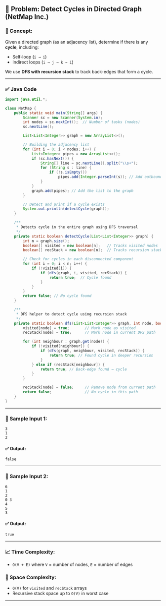 
## 🚀 Problem: Detect Cycles in Directed Graph (NetMap Inc.)

### 🧠 Concept:

Given a directed graph (as an adjacency list), determine if there is any **cycle**, including:

* Self-loop (`i → i`)
* Indirect loops (`i → j → k → i`)

We use **DFS with recursion stack** to track back-edges that form a cycle.

---

### ✅ Java Code

```java
import java.util.*;

class NetMap {
    public static void main(String[] args) {
        Scanner sc = new Scanner(System.in);
        int nodes = sc.nextInt();  // Number of tasks (nodes)
        sc.nextLine();

        List<List<Integer>> graph = new ArrayList<>();

        // Building the adjacency list
        for (int i = 0; i < nodes; i++) {
            List<Integer> pipes = new ArrayList<>();
            if (sc.hasNext()) {
                String[] line = sc.nextLine().split("\\s+");
                for (String s : line) {
                    if (!s.isEmpty())
                        pipes.add(Integer.parseInt(s)); // Add outbound edges
                }
            }
            graph.add(pipes); // Add the list to the graph
        }

        // Detect and print if a cycle exists
        System.out.println(detectCycle(graph));
    }

    /**
     * Detects cycle in the entire graph using DFS traversal
     */
    private static boolean detectCycle(List<List<Integer>> graph) {
        int n = graph.size();
        boolean[] visited = new boolean[n];   // Tracks visited nodes
        boolean[] recStack = new boolean[n];  // Tracks recursion stack (current path)

        // Check for cycles in each disconnected component
        for (int i = 0; i < n; i++) {
            if (!visited[i]) {
                if (dfs(graph, i, visited, recStack)) {
                    return true;  // Cycle found
                }
            }
        }
        return false; // No cycle found
    }

    /**
     * DFS helper to detect cycle using recursion stack
     */
    private static boolean dfs(List<List<Integer>> graph, int node, boolean[] visited, boolean[] recStack) {
        visited[node] = true;       // Mark node as visited
        recStack[node] = true;      // Mark node in current DFS path

        for (int neighbour : graph.get(node)) {
            if (!visited[neighbour]) {
                if (dfs(graph, neighbour, visited, recStack)) {
                    return true; // Found cycle in deeper recursion
                }
            } else if (recStack[neighbour]) {
                return true; // Back-edge found → cycle
            }
        }

        recStack[node] = false;     // Remove node from current path
        return false;               // No cycle in this path
    }
}
```

---

### 🧪 Sample Input 1:

```
3
1
2

```

#### ✅ Output:

```
false
```

---

### 🧪 Sample Input 2:

```
6
1
2
0 3
4
5
3
```

#### ✅ Output:

```
true
```

---

### 📈 Time Complexity:

* `O(V + E)` where `V` = number of nodes, `E` = number of edges

### 🧵 Space Complexity:

* `O(V)` for `visited` and `recStack` arrays
* Recursive stack space up to `O(V)` in worst case

---
